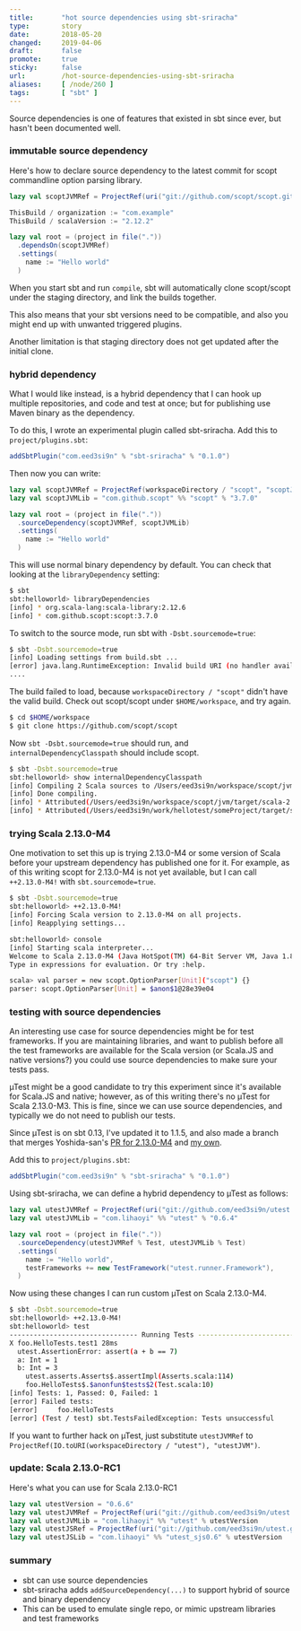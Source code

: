 ```yaml
---
title:       "hot source dependencies using sbt-sriracha"
type:        story
date:        2018-05-20
changed:     2019-04-06
draft:       false
promote:     true
sticky:      false
url:         /hot-source-dependencies-using-sbt-sriracha
aliases:     [ /node/260 ]
tags:        [ "sbt" ]
---
```


Source dependencies is one of features that existed in sbt since ever, but hasn't been documented well.

### immutable source dependency

Here's how to declare source dependency to the latest commit for scopt commandline option parsing library.

```scala
lazy val scoptJVMRef = ProjectRef(uri("git://github.com/scopt/scopt.git#c744bc48393e21092795059aa925fe50729fe62b"), "scoptJVM")

ThisBuild / organization := "com.example"
ThisBuild / scalaVersion := "2.12.2"

lazy val root = (project in file("."))
  .dependsOn(scoptJVMRef)
  .settings(
    name := "Hello world"
  )
```

When you start sbt and run `compile`, sbt will automatically clone scopt/scopt under the staging directory, and link the builds together.

This also means that your sbt versions need to be compatible, and also you might end up with unwanted triggered plugins.

Another limitation is that staging directory does not get updated after the initial clone.

### hybrid dependency

What I would like instead, is a hybrid dependency that I can hook up multiple repositories, and code and test at once; but for publishing use Maven binary as the dependency.

To do this, I wrote an experimental plugin called sbt-sriracha. Add this to `project/plugins.sbt`:

```scala
addSbtPlugin("com.eed3si9n" % "sbt-sriracha" % "0.1.0")
```

Then now you can write:

```scala
lazy val scoptJVMRef = ProjectRef(workspaceDirectory / "scopt", "scoptJVM")
lazy val scoptJVMLib = "com.github.scopt" %% "scopt" % "3.7.0"

lazy val root = (project in file("."))
  .sourceDependency(scoptJVMRef, scoptJVMLib)
  .settings(
    name := "Hello world"
  )
```

This will use normal binary dependency by default. You can check that looking at the `libraryDependency` setting:

```bash
$ sbt
sbt:helloworld> libraryDependencies
[info] * org.scala-lang:scala-library:2.12.6
[info] * com.github.scopt:scopt:3.7.0
```

To switch to the source mode, run sbt with `-Dsbt.sourcemode=true`:

```bash
$ sbt -Dsbt.sourcemode=true
[info] Loading settings from build.sbt ...
[error] java.lang.RuntimeException: Invalid build URI (no handler available): file:///Users/eed3si9n/workspace/scopt/
....
```

The build failed to load, because `workspaceDirectory / "scopt"` didn't have the valid build. Check out scopt/scopt under `$HOME/workspace`, and try again.

```bash
$ cd $HOME/workspace
$ git clone https://github.com/scopt/scopt
```

Now `sbt -Dsbt.sourcemode=true` should run, and `internalDependencyClasspath` should include scopt.

```bash
$ sbt -Dsbt.sourcemode=true
sbt:helloworld> show internalDependencyClasspath
[info] Compiling 2 Scala sources to /Users/eed3si9n/workspace/scopt/jvm/target/scala-2.12/classes ...
[info] Done compiling.
[info] * Attributed(/Users/eed3si9n/workspace/scopt/jvm/target/scala-2.12/classes)
[info] * Attributed(/Users/eed3si9n/work/hellotest/someProject/target/scala-2.12/classes)
```

### trying Scala 2.13.0-M4

One motivation to set this up is trying 2.13.0-M4 or some version of Scala before your upstream dependency has published one for it. For example, as of this writing scopt for 2.13.0-M4 is not yet available, but I can call `++2.13.0-M4!` with `sbt.sourcemode=true`.

```bash
$ sbt -Dsbt.sourcemode=true
sbt:helloworld> ++2.13.0-M4!
[info] Forcing Scala version to 2.13.0-M4 on all projects.
[info] Reapplying settings...

sbt:helloworld> console
[info] Starting scala interpreter...
Welcome to Scala 2.13.0-M4 (Java HotSpot(TM) 64-Bit Server VM, Java 1.8.0_171).
Type in expressions for evaluation. Or try :help.

scala> val parser = new scopt.OptionParser[Unit]("scopt") {}
parser: scopt.OptionParser[Unit] = $anon$1@28e39e04
```

### testing with source dependencies

An interesting use case for source dependencies might be for test frameworks. If you are maintaining libraries, and want to publish before all the test frameworks are available for the Scala version (or Scala.JS and native versions?) you could use source dependencies to make sure your tests pass.

µTest might be a good candidate to try this experiment since it's available for Scala.JS and native; however, as of this writing there's no µTest for Scala 2.13.0-M3. This is fine, since we can use source dependencies, and typically we do not need to publish our tests.

Since µTest is on sbt 0.13, I've updated it to 1.1.5, and also made a branch that merges Yoshida-san's [PR for 2.13.0-M4](https://github.com/lihaoyi/utest/pull/163) and [my own](https://github.com/lihaoyi/utest/pull/167).

Add this to `project/plugins.sbt`:

```scala
addSbtPlugin("com.eed3si9n" % "sbt-sriracha" % "0.1.0")
```

Using sbt-sriracha, we can define a hybrid dependency to µTest as follows: 

```scala
lazy val utestJVMRef = ProjectRef(uri("git://github.com/eed3si9n/utest.git#5b19f47c"), "utestJVM")
lazy val utestJVMLib = "com.lihaoyi" %% "utest" % "0.6.4"

lazy val root = (project in file("."))
  .sourceDependency(utestJVMRef % Test, utestJVMLib % Test)
  .settings(
    name := "Hello world",
    testFrameworks += new TestFramework("utest.runner.Framework"),
  )
```

Now using these changes I can run custom µTest on Scala 2.13.0-M4.

```bash
$ sbt -Dsbt.sourcemode=true
sbt:helloworld> ++2.13.0-M4!
sbt:helloworld> test
-------------------------------- Running Tests --------------------------------
X foo.HelloTests.test1 28ms
  utest.AssertionError: assert(a + b == 7)
  a: Int = 1
  b: Int = 3
    utest.asserts.Asserts$.assertImpl(Asserts.scala:114)
    foo.HelloTests$.$anonfun$tests$2(Test.scala:10)
[info] Tests: 1, Passed: 0, Failed: 1
[error] Failed tests:
[error] 	foo.HelloTests
[error] (Test / test) sbt.TestsFailedException: Tests unsuccessful
```

If you want to further hack on µTest, just substitute `utestJVMRef` to `ProjectRef(IO.toURI(workspaceDirectory / "utest"), "utestJVM")`.

### update: Scala 2.13.0-RC1

Here's what you can use for Scala 2.13.0-RC1

```scala
lazy val utestVersion = "0.6.6"
lazy val utestJVMRef = ProjectRef(uri("git://github.com/eed3si9n/utest.git#79950544"), "utestJVM")
lazy val utestJVMLib = "com.lihaoyi" %% "utest" % utestVersion
lazy val utestJSRef = ProjectRef(uri("git://github.com/eed3si9n/utest.git#79950544"), "utestJS")
lazy val utestJSLib = "com.lihaoyi" %% "utest_sjs0.6" % utestVersion
```

### summary

- sbt can use source dependencies
- sbt-sriracha adds `addSourceDependency(...)` to support hybrid of source and binary dependency
- This can be used to emulate single repo, or mimic upstream libraries and test frameworks
